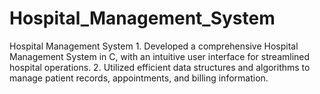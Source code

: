 # Hospital_Management_System
Hospital Management System 1.⁠ ⁠Developed a comprehensive Hospital Management System in C, with an intuitive user interface for streamlined hospital operations. 2.⁠ ⁠Utilized efficient data structures and algorithms to manage patient records, appointments, and billing information. 
